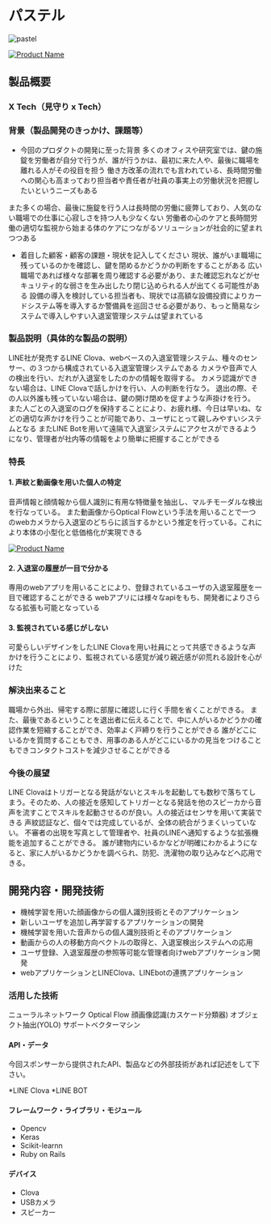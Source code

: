 # パステル
![pastel](top.png "pastel")

[![Product Name](image.jpg)](https://youtu.be/f9tyz49SWIQk)

## 製品概要
### X Tech（見守り x Tech）

### 背景（製品開発のきっかけ、課題等）
- 今回のプロダクトの開発に至った背景
多くのオフィスや研究室では、鍵の施錠を労働者が自分で行うが、誰が行うかは、最初に来た人や、最後に職場を離れる人がその役目を担う
働き方改革の流れでも言われている、長時間労働への関心も高まっており担当者や責任者が社員の事実上の労働状況を把握したいというニーズもある

また多くの場合、最後に施錠を行う人は長時間の労働に疲弊しており、人気のない職場での仕事に心寂しさを持つ人も少なくない
労働者の心のケアと長時間労働の適切な監視から始まる体のケアにつながるソリューションが社会的に望まれつつある


- 着目した顧客・顧客の課題・現状を記入してください
現状、誰がいま職場に残っているのかを確認し、鍵を閉めるかどうかの判断をすることがある
広い職場であれば様々な部署を周り確認する必要があり、また確認忘れなどがセキュリティ的な弱さを生み出したり閉じ込められる人が出てくる可能性がある
設備の導入を検討している担当者も、現状では高額な設備投資によりカードシステム等を導入するか警備員を巡回させる必要があり、もっと簡易なシステムで導入しやすい入退室管理システムは望まれている


### 製品説明（具体的な製品の説明）
LINE社が発売するLINE Clova、webベースの入退室管理システム、種々のセンサー、の３つから構成されている入退室管理システムである
カメラや音声で人の検出を行い、だれが入退室をしたのかの情報を取得する。
カメラ認識ができない場合は、LINE Clovaで話しかけを行い、人の判断を行なう。
退出の際、その人以外誰も残っていない場合は、鍵の開け閉めを促すような声掛けを行う。
また人ごとの入退室のログを保持することにより、お疲れ様、今日は早いね、などの適切な声かけを行うことが可能であり、ユーザにとって親しみやすいシステムとなる
またLINE Botを用いて遠隔で入退室システムにアクセスができるようになり、管理者が社内等の情報をより簡単に把握することができる

### 特長

#### 1. 声紋と動画像を用いた個人の特定
音声情報と顔情報から個人識別に有用な特徴量を抽出し、マルチモーダルな検出を行なっている。
また動画像からOptical Flowという手法を用いることで一つのwebカメラから入退室のどちらに該当するかという推定を行っている。これにより本体の小型化と低価格化が実現できる

[![Product Name](image2.png)](https://youtu.be/dreP7OZe50g)

#### 2. 入退室の履歴が一目で分かる
専用のwebアプリを用いることにより、登録されているユーザの入退室履歴を一目で確認することができる
webアプリには様々なapiをもち、開発者によりさらなる拡張も可能となっている

#### 3. 監視されている感じがしない
可愛らしいデザインをしたLINE Clovaを用い社員にとって共感できるような声かけを行うことにより、監視されている感覚が減り親近感が卯荒れる設計を心がけた

### 解決出来ること
職場から外出、帰宅する際に部屋に確認しに行く手間を省くことができる。
また、最後であるということを退出者に伝えることで、中に人がいるかどうかの確認作業を短縮することができ、効率よく戸締りを行うことができる
誰がどこにいるかを質問することもでき、用事のある人がどこにいるかの見当をつけることもできコンタクトコストを減少させることができる

### 今後の展望
LINE Clovaはトリガーとなる発話がないとスキルを起動しても数秒で落ちてしまう。そのため、人の接近を感知してトリガーとなる発話を他のスピーカから音声を流すことでスキルを起動させるのが良い。人の接近はセンサを用いて実装できる
声紋認証など、個々では完成しているが、全体の統合がうまくいっていない。
不審者の出現を写真として管理者や、社員のLINEへ通知するような拡張機能を追加することができる。
誰が建物内にいるかなどが明確にわかるようになると、家に人がいるかどうかを調べられ、防犯、洗濯物の取り込みなどへ応用できる。


## 開発内容・開発技術

* 機械学習を用いた顔画像からの個人識別技術とそのアプリケーション
* 新しいユーザを追加し再学習するアプリケーションの開発
* 機械学習を用いた音声からの個人識別技術とそのアプリケーション
* 動画からの人の移動方向ベクトルの取得と、入退室検出システムへの応用
* ユーザ登録、入退室履歴の参照等可能な管理者向けwebアプリケーション開発
* webアプリケーションとLINEClova、LINEbotの連携アプリケーション


### 活用した技術
ニューラルネットワーク
Optical Flow
顔画像認識(カスケード分類器)
オブジェクト抽出(YOLO)
サポートベクターマシン

#### API・データ
今回スポンサーから提供されたAPI、製品などの外部技術があれば記述をして下さい。

*LINE Clova
*LINE BOT


#### フレームワーク・ライブラリ・モジュール
* Opencv
* Keras
* Scikit-learnn
* Ruby on Rails

#### デバイス
* Clova
* USBカメラ
* スピーカー
